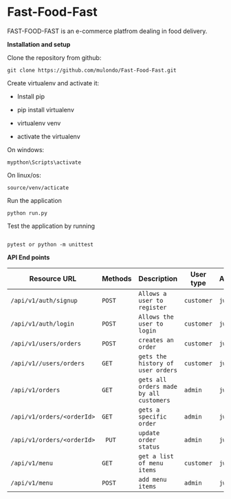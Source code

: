 
# Fast-Food-Fast
FAST-FOOD-FAST is an e-commerce platfrom dealing in food delivery.

**Installation and setup**

Clone the repository from github:<br/>

```
git clone https://github.com/mulondo/Fast-Food-Fast.git

```
Create virtualenv and activate it:

- Install pip

- pip install virtualenv

- virtualenv venv

- activate the virtualenv<br/>

On windows:

```
mypthon\Scripts\activate 

```
On linux/os:

```
source/venv/acticate

```

Run the application

```
python run.py
```
Test the application by running

```

pytest or python -m unittest

```

**API End points**
 
|Resource URL|Methods   |Description|User type|Authentication|
|----------------|------------|-------------|-------------|-------------|
|`/api/v1/auth/signup`|`POST`|`Allows a user to register`|`customer`|`jwt`|
|`/api/v1/auth/login`|`POST`|`Allows the user to login`|`customer`|`jwt`|
|`/api/v1/users/orders`|`POST`|`creates an order`|`customer`|`jwt`|
|`/api/v1//users/orders `|`GET`|`gets the history of user orders`|`customer`|`jwt`|
|`/api/v1/orders`|`GET`|`gets all orders made by all customers`|`admin`|`jwt`|
|`/api/v1/orders/<orderId>`|`GET`|`gets a specific order`|`admin`|`jwt`|
|`/api/v1/​orders/<orderId>`|` PUT`|`update order status`|`admin`|`jwt`|
|`/api/v1/menu`|`GET`|`get a list of menu items`|`customer`|`jwt`|
|`/api/v1/menu`|`POST`|`add menu items`|`admin`|`jwt`|
